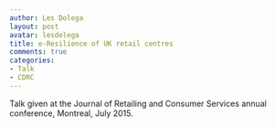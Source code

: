 ```yaml
---
author: Les Dolega
layout: post
avatar: lesdolega
title: e-Resilience of UK retail centres
comments: true
categories:
- Talk
- CDRC
---
```


<script async class="speakerdeck-embed" data-id="2e61bc559c794f0da4ca058dad13cb20" data-ratio="1.44428772919605" src="//speakerdeck.com/assets/embed.js"></script>

Talk given at the Journal of Retailing and Consumer Services annual conference, Montreal, July 2015.
